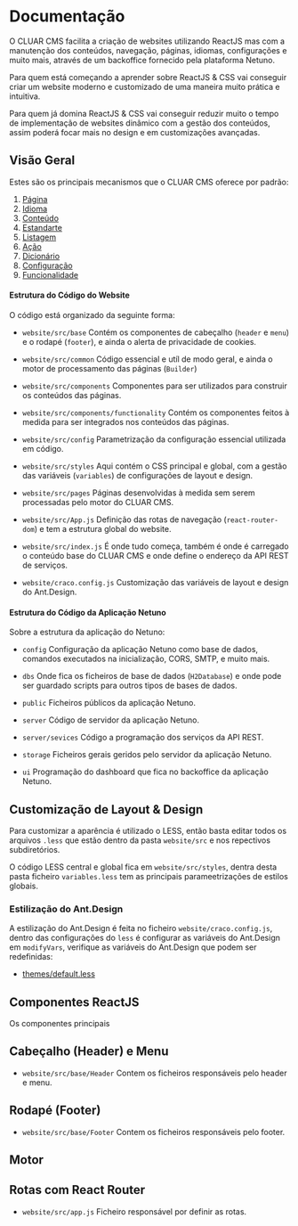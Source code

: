 
# Documentação

O CLUAR CMS facilita a criação de websites utilizando ReactJS mas com a manutenção dos conteúdos, navegação, páginas, idiomas, configurações e muito mais, através de um backoffice fornecido pela plataforma Netuno.

Para quem está começando a aprender sobre ReactJS & CSS vai conseguir criar um website moderno e customizado de uma maneira muito prática e intuitiva.

Para quem já domina ReactJS & CSS vai conseguir reduzir muito o tempo de implementação de websites dinâmico com a gestão dos conteúdos, assim poderá focar mais no design e em customizações avançadas.

## Visão Geral 

Estes são os principais mecanismos que o CLUAR CMS oferece por padrão:

1. [Página](page/README-pt_PT.md)
2. [Idioma](language/README-pt_PT.md)
3. [Conteúdo](content/README-pt_PT.md)
4. [Estandarte](banner/README-pt_PT.md)
5. [Listagem](listing/README-pt_PT.md)
6. [Ação](action/README-pt_PT.md)
7. [Dicionário](dictionary/README-pt_PT.md)
8. [Configuração](configuration/README-pt_PT.md)
9. [Funcionalidade](functionality/README-pt_PT.md)

#### Estrutura do Código do Website

O código está organizado da seguinte forma:

- `website/src/base`
  Contém os componentes de cabeçalho (`header` e `menu`) e o rodapé (`footer`), e ainda o alerta de privacidade de cookies.

- `website/src/common`
  Código essencial e utíl de modo geral, e ainda o motor de processamento das páginas (`Builder`)

- `website/src/components`
  Componentes para ser utilizados para construir os conteúdos das páginas.

- `website/src/components/functionality`
  Contém os componentes feitos à medida para ser integrados nos conteúdos das páginas.

- `website/src/config`
  Parametrização da configuração essencial utilizada em código.
  
- `website/src/styles`
  Aqui contém o CSS principal e global, com a gestão das variáveis (`variables`) de configurações de layout e design.

- `website/src/pages`
  Páginas desenvolvidas à medida sem serem processadas pelo motor do CLUAR CMS.
  
- `website/src/App.js`
  Definição das rotas de navegação (`react-router-dom`) e tem a estrutura global do website. 

- `website/src/index.js`
  É onde tudo começa, também é onde é carregado o conteúdo base do CLUAR CMS e onde define o endereço da API REST de serviços.

- `website/craco.config.js`
  Customização das variáveis de layout e design do Ant.Design.

#### Estrutura do Código da Aplicação Netuno

Sobre a estrutura da aplicação do Netuno:

- `config`
  Configuração da aplicação Netuno como base de dados, comandos executados na inicialização, CORS, SMTP, e muito mais.

- `dbs`
  Onde fica os ficheiros de base de dados (`H2Database`) e onde pode ser guardado scripts para outros tipos de bases de dados.

- `public`
  Ficheiros públicos da aplicação Netuno.
  
- `server`
  Código de servidor da aplicação Netuno.
  
- `server/sevices`
  Código a programação dos serviços da API REST.

- `storage`
  Ficheiros gerais geridos pelo servidor da aplicação Netuno.

- `ui`
  Programação do dashboard que fica no backoffice da aplicação Netuno.

## Customização de Layout & Design

Para customizar a aparência é utilizado o LESS, então basta editar todos os arquivos `.less` que estão dentro da pasta `website/src` e nos repectivos subdiretórios.

O código LESS central e global fica em `website/src/styles`, dentra desta pasta ficheiro `variables.less` tem as principais parameetrizações de estilos globais.

### Estilização do Ant.Design

A estilização do Ant.Design é feita no ficheiro `website/craco.config.js`, dentro das configurações do `less` é configurar as variáveis do Ant.Design em `modifyVars`, verifique as variáveis do Ant.Design que podem ser redefinidas:

- [themes/default.less](https://github.com/ant-design/ant-design/blob/master/components/style/themes/default.less)

## Componentes ReactJS

Os componentes principais 

## Cabeçalho (Header) e Menu

- `website/src/base/Header`
  Contem os ficheiros responsáveis pelo header e menu.

## Rodapé (Footer)

- `website/src/base/Footer`
  Contem os ficheiros responsáveis pelo footer.

## Motor


## Rotas com React Router

- `website/src/app.js`
  Ficheiro responsável por definir as rotas.
